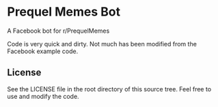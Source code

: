 # Prequel Memes Bot
A Facebook bot for r/PrequelMemes

Code is very quick and dirty. Not much has been modified from the Facebook example code.

## License

See the LICENSE file in the root directory of this source tree. Feel free to use and modify the code.
